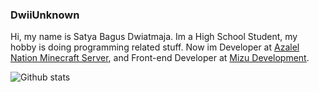 ### DwiiUnknown

Hi, my name is Satya Bagus Dwiatmaja. Im a High School Student, my hobby is doing programming related stuff.
Now im Developer at [Azalel Nation Minecraft Server](https://azalelnation.com), and Front-end Developer at [Mizu Development](https://mizudev.net).

![Github stats](https://github-readme-stats.vercel.app/api?username=ItzMeDwii&show_icons=true&count_private=true&include_all_commits=true&hide_title=false&title_color=fff&icon_color=79ff97&text_color=9f9f9f&bg_color=151515)

